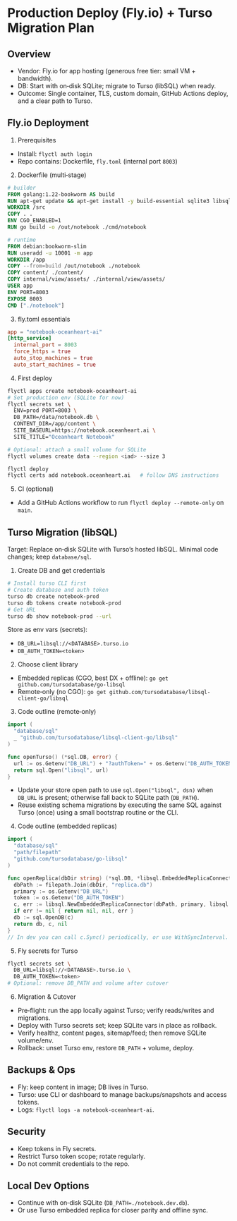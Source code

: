 # Production Deploy (Fly.io) + Turso Migration Plan

## Overview
- Vendor: Fly.io for app hosting (generous free tier: small VM + bandwidth).
- DB: Start with on‑disk SQLite; migrate to Turso (libSQL) when ready.
- Outcome: Single container, TLS, custom domain, GitHub Actions deploy, and a clear path to Turso.

## Fly.io Deployment
1) Prerequisites
- Install: `flyctl auth login`
- Repo contains: Dockerfile, `fly.toml` (internal port `8003`)

2) Dockerfile (multi‑stage)
```Dockerfile
# builder
FROM golang:1.22-bookworm AS build
RUN apt-get update && apt-get install -y build-essential sqlite3 libsqlite3-dev && rm -rf /var/lib/apt/lists/*
WORKDIR /src
COPY . .
ENV CGO_ENABLED=1
RUN go build -o /out/notebook ./cmd/notebook

# runtime
FROM debian:bookworm-slim
RUN useradd -u 10001 -m app
WORKDIR /app
COPY --from=build /out/notebook ./notebook
COPY content/ ./content/
COPY internal/view/assets/ ./internal/view/assets/
USER app
ENV PORT=8003
EXPOSE 8003
CMD ["./notebook"]
```

3) fly.toml essentials
```toml
app = "notebook-oceanheart-ai"
[http_service]
  internal_port = 8003
  force_https = true
  auto_stop_machines = true
  auto_start_machines = true
```

4) First deploy
```bash
flyctl apps create notebook-oceanheart-ai
# Set production env (SQLite for now)
flyctl secrets set \
  ENV=prod PORT=8003 \
  DB_PATH=/data/notebook.db \
  CONTENT_DIR=/app/content \
  SITE_BASEURL=https://notebook.oceanheart.ai \
  SITE_TITLE="Oceanheart Notebook"

# Optional: attach a small volume for SQLite
flyctl volumes create data --region <iad> --size 3

flyctl deploy
flyctl certs add notebook.oceanheart.ai   # follow DNS instructions
```

5) CI (optional)
- Add a GitHub Actions workflow to run `flyctl deploy --remote-only` on `main`.

## Turso Migration (libSQL)
Target: Replace on‑disk SQLite with Turso’s hosted libSQL. Minimal code changes; keep `database/sql`.

1) Create DB and get credentials
```bash
# Install turso CLI first
# Create database and auth token
turso db create notebook-prod
turso db tokens create notebook-prod
# Get URL
turso db show notebook-prod --url
```
Store as env vars (secrets):
- `DB_URL=libsql://<DATABASE>.turso.io`
- `DB_AUTH_TOKEN=<token>`

2) Choose client library
- Embedded replicas (CGO, best DX + offline): `go get github.com/tursodatabase/go-libsql`
- Remote‑only (no CGO): `go get github.com/tursodatabase/libsql-client-go/libsql`

3) Code outline (remote‑only)
```go
import (
  "database/sql"
  _ "github.com/tursodatabase/libsql-client-go/libsql"
)

func openTurso() (*sql.DB, error) {
  url := os.Getenv("DB_URL") + "?authToken=" + os.Getenv("DB_AUTH_TOKEN")
  return sql.Open("libsql", url)
}
```
- Update your store open path to use `sql.Open("libsql", dsn)` when `DB_URL` is present; otherwise fall back to SQLite path (`DB_PATH`).
- Reuse existing schema migrations by executing the same SQL against Turso (once) using a small bootstrap routine or the CLI.

4) Code outline (embedded replicas)
```go
import (
  "database/sql"
  "path/filepath"
  "github.com/tursodatabase/go-libsql"
)

func openReplica(dbDir string) (*sql.DB, *libsql.EmbeddedReplicaConnector, error) {
  dbPath := filepath.Join(dbDir, "replica.db")
  primary := os.Getenv("DB_URL")
  token := os.Getenv("DB_AUTH_TOKEN")
  c, err := libsql.NewEmbeddedReplicaConnector(dbPath, primary, libsql.WithAuthToken(token))
  if err != nil { return nil, nil, err }
  db := sql.OpenDB(c)
  return db, c, nil
}
// In dev you can call c.Sync() periodically, or use WithSyncInterval.
```

5) Fly secrets for Turso
```bash
flyctl secrets set \
  DB_URL=libsql://<DATABASE>.turso.io \
  DB_AUTH_TOKEN=<token>
# Optional: remove DB_PATH and volume after cutover
```

6) Migration & Cutover
- Pre‑flight: run the app locally against Turso; verify reads/writes and migrations.
- Deploy with Turso secrets set; keep SQLite vars in place as rollback.
- Verify healthz, content pages, sitemap/feed; then remove SQLite volume/env.
- Rollback: unset Turso env, restore `DB_PATH` + volume, deploy.

## Backups & Ops
- Fly: keep content in image; DB lives in Turso.
- Turso: use CLI or dashboard to manage backups/snapshots and access tokens.
- Logs: `flyctl logs -a notebook-oceanheart-ai`.

## Security
- Keep tokens in Fly secrets.
- Restrict Turso token scope; rotate regularly.
- Do not commit credentials to the repo.

## Local Dev Options
- Continue with on‑disk SQLite (`DB_PATH=./notebook.dev.db`).
- Or use Turso embedded replica for closer parity and offline sync.
